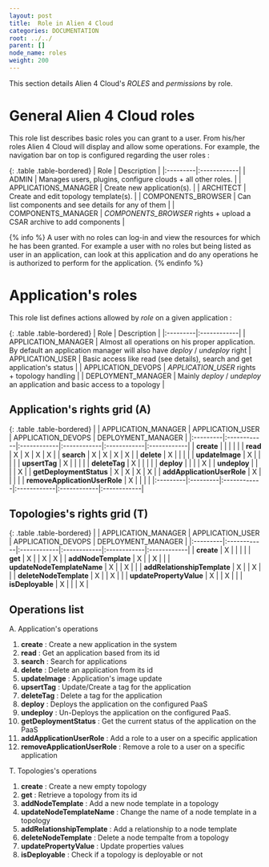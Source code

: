 ```yaml
---
layout: post
title:  Role in Alien 4 Cloud
categories: DOCUMENTATION
root: ../../
parent: []
node_name: roles
weight: 200
---
```


This section details Alien 4 Cloud's *ROLES* and *permissions* by role.

# General Alien 4 Cloud roles

This role list describes basic roles you can grant to a user. From his/her roles Alien 4 Cloud will display and
allow some operations. For example, the navigation bar on top is configured regarding the user roles :

{: .table .table-bordered}
| Role | Description |
|:---------|:------------|
| ADMIN                | Manages users, plugins, configure clouds + all other roles. |
| APPLICATIONS_MANAGER | Create new application(s). |
| ARCHITECT            | Create and edit topology template(s). |
| COMPONENTS_BROWSER   | Can list components and see details for any of them |
| COMPONENTS_MANAGER   | *COMPONENTS_BROWSER* rights + upload a CSAR archive to add components  |

{% info %}
A user with no roles can log-in and view the resources for which he has been granted. For example a user with no roles but being listed as user in an application, can look at this application and do any operations he is authorized to perform for the application.
{% endinfo %}

# Application's roles

This role list defines actions allowed by *role* on a given application :

{: .table .table-bordered}
| Role | Description |
|:---------|:------------|
| APPLICATION_MANAGER  | Almost all operations on his proper application. By default an application manager will also have  *deploy* / *undeploy* right
| APPLICATION_USER  | Basic access like read (see details), search and get application's status |
| APPLICATION_DEVOPS   | *APPLICATION_USER* rights + topology handling |
| DEPLOYMENT_MANAGER   | Mainly  *deploy* / *undeploy* an application and basic access to a topology |

## Application's rights grid (**A**)

{: .table .table-bordered}
| | APPLICATION_MANAGER | APPLICATION_USER | APPLICATION_DEVOPS | DEPLOYMENT_MANAGER |
|:---------|:------------|:------------|:------------|:------------|:------------|
| **create** |  |  |  |  |
| **read** | X | X | X | X |
| **search** | X | X | X | X |
| **delete** | X |  |  |  |
| **updateImage** | X |  |  |  |
| **upsertTag** | X |  |  |  |
| **deleteTag** | X |  |  |  |
| **deploy** | | | | X |
| **undeploy** | | | | X |
| **getDeploymentStatus** | X | X | X | X |
| **addApplicationUserRole** | X |  |  |  |
| **removeApplicationUserRole** | X |  |  |  |
|:---------|:---------|:------------|:------------|:------------|:------------|

## Topologies's rights grid (**T**)

{: .table .table-bordered}
| | APPLICATION_MANAGER | APPLICATION_USER | APPLICATION_DEVOPS | DEPLOYMENT_MANAGER |
|:---------|:------------|:------------|:------------|:------------|:------------|
| **create** | X |  |  |  |
| **get** | X |  | X | X |
| **addNodeTemplate** | X |  | X |  |
| **updateNodeTemplateName** | X |  | X |  |
| **addRelationshipTemplate** | X |  | X |  |
| **deleteNodeTemplate** | X |  | X |  |
| **updatePropertyValue** | X |  | X |  |
| **isDeployable** | X |  |  | X |

## Operations list

A. Application's operations

1. **create** : Create a new application in the system
2. **read** : Get an application based from its id
3. **search** : Search for applications
4. **delete** : Delete an application from its id
5. **updateImage** : Application's image update
6. **upsertTag** : Update/Create a tag for the application
7. **deleteTag** : Delete a tag for the application
8. **deploy** : Deploys the application on the configured PaaS
9. **undeploy** : Un-Deploys the application on the configured PaaS.
10. **getDeploymentStatus** : Get the current status of the application on the PaaS
11. **addApplicationUserRole** : Add a role to a user on a specific application
12. **removeApplicationUserRole** : Remove a role to a user on a specific application

T. Topologies's operations

1. **create** :  Create a new empty topology
2. **get** : Retrieve a topology from its id
3. **addNodeTemplate** : Add a new node template in a topology
4. **updateNodeTemplateName** : Change the name of a node template in a topology
5. **addRelationshipTemplate** :  Add a relationship to a node template
6. **deleteNodeTemplate** : Delete a node tempalte from a topology
7. **updatePropertyValue** : Update properties values
8. **isDeployable** : Check if a topology is deployable or not

